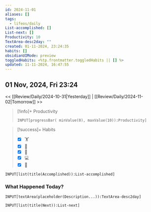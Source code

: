```yaml
---
id: 2024-11-01
aliases: []
tags:
  - lifeos/daily
List-accomplished: []
List-next: []
Productivity: 10
TextArea-desc2day: ""
created: 01-11-2024, 23:24:35
habits: []
obsidianUIMode: preview
toggledHabits: <%tp.frontmatter.toggledHabits || [] %>
updated: 11-11-2024, 16:47:55
---
```


## 01 Nov, 2024, Fri 23:24

<< [[Review/Daily/2024-10-31|Yesterday]] | [[Review/Daily/2024-11-02|Tomorrow]] >>


> [!info]+ Productivity
> ```meta-bind
> INPUT[progressBar( minValue(0), maxValue(10)):Productivity]
> ```

> [!success]+ Habits
> - [x] 🏋️
> - [x] 🥁
> - [x] 💆
> - [x] 💻
> - [x] 📖


```meta-bind
INPUT[list(title(Accomplished)):List-accomplished]
```


### What Happened Today?
```meta-bind
INPUT[textArea(placeholder(Description...)):TextArea-desc2day]
```


```meta-bind
INPUT[list(title(Next)):List-next]
```


